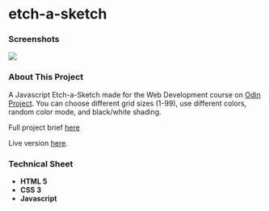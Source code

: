 # etch-a-sketch
<h3>Screenshots</h3>
<img src="app.gif">

<h3>About This Project</h3>
<p>A Javascript Etch-a-Sketch made for the Web Development course on <a href="https://www.theodinproject.com/">Odin Project</a>. You can choose different grid sizes (1-99), use different colors, random color mode, and black/white shading. 
</p>
<p>Full project brief <a href="https://www.theodinproject.com/courses/web-development-101/lessons/etch-a-sketch-project">here</a></p>
<p>Live version <a href="https://mickywagner.github.io/etch-a-sketch/">here</a>.</p>


<h3>Technical Sheet</h3>

<strong>
<ul>
  <li>HTML 5</li>
  <li>CSS 3</li>
  <li>Javascript</li>
</ul>
</strong>



